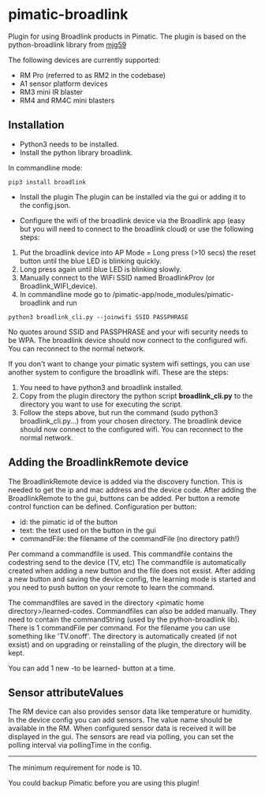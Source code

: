# pimatic-broadlink
Plugin for using Broadlink products in Pimatic. The plugin is based on the python-broadlink library from [mjg59](https://github.com/mjg59/python-broadlink)

The following devices are currently supported:
- RM Pro (referred to as RM2 in the codebase)
- A1 sensor platform devices
- RM3 mini IR blaster
- RM4 and RM4C mini blasters


Installation
----
- Python3 needs to be installed.
- Install the python library broadlink.

In commandline mode:
```
pip3 install broadlink
```
- Install the plugin
The plugin can be installed via the gui or adding it to the config.json.

- Configure the wifi of the broadlink device via the Broadlink app (easy but you will need to connect to the broadlink cloud) or use the following steps:
1. Put the broadlink device into AP Mode = Long press (>10 secs) the reset button until the blue LED is blinking quickly.
2. Long press again until blue LED is blinking slowly.
3. Manually connect to the WiFi SSID named BroadlinkProv (or Broadlink_WIFI_device).
4. In commandline mode go to /pimatic-app/node_modules/pimatic-broadlink and run
```
python3 broadlink_cli.py --joinwifi SSID PASSPHRASE
```
No quotes around SSID and PASSPHRASE and your wifi security needs to be WPA.
The broadlink device should now connect to the configured wifi. You can reconnect to the normal network.


If you don't want to change your pimatic system wifi settings, you can use another system to configure the broadlink wifi. These are the steps:
1. You need to have python3 and broadlink installed.
2. Copy from the plugin directory the python script **broadlink_cli.py** to the directory you want to use for executing the script.
3. Follow the steps above, but run the command (sudo python3 broadlink_cli.py...) from your chosen directory.
The broadlink device should now connect to the configured wifi. You can reconnect to the normal network.

Adding the BroadlinkRemote device
----
The BroadlinkRemote device is added via the discovery function. This is needed to get the ip and mac address and the device code.
After adding the BroadlinkRemote to the gui, buttons can be added.
Per button a remote control function can be defined.
Configuration per button:
- id: the pimatic id of the button
- text: the text used on the button in the gui
- commandFile: the filename of the commandFile (no directory path!)

Per command a commandfile is used. This commandfile contains the codestring send to the device (TV, etc)
The commandfile is automatically created when adding a new button and the file does not exsist.
After adding a new button and saving the device config, the learning mode is started and you need to push button on your remote to learn the command.

The commandfiles are saved in the directory \<pimatic home directory\>/learned-codes. Commandfiles can also be added manually. They need to contain the commandString (used by the python-broadlink lib). There is 1 commandFile per command. For the filename you can use something like 'TV.onoff'. The directory is automatically created (if not exsist) and on upgrading or reinstalling of the plugin, the directory will be kept.

You can add 1 new -to be learned- button at a time.

Sensor attributeValues
----
The RM device can also provides sensor data like temperature or humidity. In the device config you can add sensors. The value name should be available in the RM. When configured sensor data is received it will be displayed in the gui.
The sensors are read via polling, you can set the polling interval via pollingTime in the config.

---
The minimum requirement for node is 10.

You could backup Pimatic before you are using this plugin!
